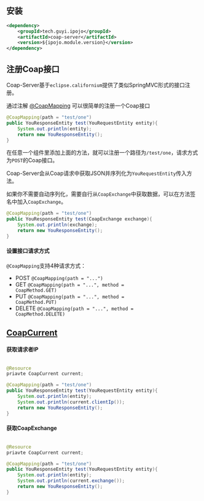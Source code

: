 ## 安装
```xml
<dependency>
    <groupId>tech.guyi.ipojo</groupId>
    <artifactId>coap-server</artifactId>
    <version>${ipojo.module.version}</version>
</dependency>
```

## 注册Coap接口

Coap-Server基于<code>eclipse.californium</code>提供了类似SpringMVC形式的接口注册。

通过注解 [@CoapMapping](../coap-server/src/main/java/tech/guyi/ipojo/module/coap/annotation/CoapMapping.java) 可以很简单的注册一个Coap接口

``` java
@CoapMapping(path = "test/one")
public YouResponseEntity test(YouRequestEntity entity){
    System.out.println(entity);
    return new YouResponseEntity();
}
```

在任意一个组件里添加上面的方法，就可以注册一个路径为<code>/test/one</code>，请求方式为<code>POST</code>的Coap接口。

Coap-Server会从Coap请求中获取JSON并序列化为<code>YouRequestEntity</code>传入方法。

如果你不需要自动序列化，需要自行从<code>CoapExchange</code>中获取数据，可以在方法签名中加入<code>CoapExchange</code>。

``` java
@CoapMapping(path = "test/one")
public YouResponseEntity test(CoapExchange exchange){
    System.out.println(exchange);
    return new YouResponseEntity();
}
```

#### 设置接口请求方式

<code>@CoapMapping</code>支持4种请求方式：

* POST <code>@CoapMapping(path = "...")</code>
* GET <code>@CoapMapping(path = "...", method = CoapMethod.GET)</code>
* PUT <code>@CoapMapping(path = "...", method = CoapMethod.PUT)</code>
* DELETE <code>@CoapMapping(path = "...", method = CoapMethod.DELETE)</code>

## [CoapCurrent](../coap-server/src/main/java/tech/guyi/ipojo/module/coap/utils/CoapCurrent.java)

#### 获取请求者IP

``` java

@Resource
priavte CoapCurrent current;

@CoapMapping(path = "test/one")
public YouResponseEntity test(YouRequestEntity entity){
    System.out.println(entity);
    System.out.println(current.clientIp());
    return new YouResponseEntity();
}

```

#### 获取CoapExchange

``` java

@Resource
priavte CoapCurrent current;

@CoapMapping(path = "test/one")
public YouResponseEntity test(YouRequestEntity entity){
    System.out.println(entity);
    System.out.println(current.exchange());
    return new YouResponseEntity();
}

```